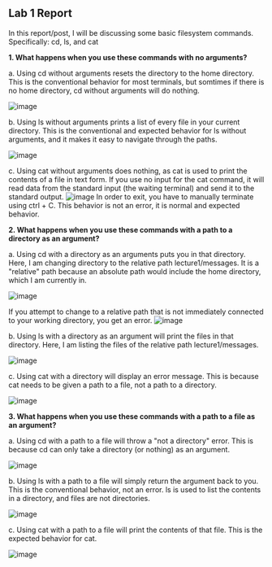 ## Lab 1 Report

In this report/post, I will be discussing some basic filesystem commands. 
Specifically: cd, ls, and cat

**1. What happens when you use these commands with no arguments?**

   a. Using cd without arguments resets the directory to the home directory.
   This is the conventional behavior for most terminals, but somtimes if there is no home directory, cd without arguments will do nothing. 


   ![image](https://github.com/willyum00/cse15l-lab-reports/assets/81535097/e7b4e475-0840-41d3-b494-08281a0d9e19)


   b. Using ls without arguments prints a list of every file in your current directory. This is the conventional and expected behavior for ls without arguments, and it makes it easy to navigate through the paths. 
   
   ![image](https://github.com/willyum00/cse15l-lab-reports/assets/81535097/d7421301-efc5-475a-847d-1ae83a59690c)
   
   c. Using cat without arguments does nothing, as cat is used to print the contents of a file in text form. If you use no input for the cat command, it will read data from the standard input (the waiting terminal) and send it to the standard output. 
![image](https://github.com/willyum00/cse15l-lab-reports/assets/81535097/4396f58d-1d4b-44f2-8f1f-bb198347cb77)
In order to exit, you have to manually terminate using ctrl + C.
This behavior is not an error, it is normal and expected behavior. 


**2. What happens when you use these commands with a path to a directory as an argument?**
   
   a. Using cd with a directory as an arguments puts you in that directory. Here, I am changing directory to the relative path lecture1/messages. It is a "relative" path because an absolute path would include the home directory, which I am currently in. 
   
   ![image](https://github.com/willyum00/cse15l-lab-reports/assets/81535097/bcf8de17-ba01-43eb-b9f5-907511a249a9)

   If you attempt to change to a relative path that is not immediately connected to your working directory, you get an error.
   ![image](https://github.com/willyum00/cse15l-lab-reports/assets/81535097/accc81c5-6dac-43f0-a0be-f0e17c0fdec6)


   b. Using ls with a directory as an argument will print the files in that directory. Here, I am listing the files of the relative path lecture1/messages. 

   ![image](https://github.com/willyum00/cse15l-lab-reports/assets/81535097/7cfd3dc1-c499-4338-bcb8-57a36ea4fdfb)

   c. Using cat with a directory will display an error message. This is because cat needs to be given a path to a file, not a path to a directory. 

   ![image](https://github.com/willyum00/cse15l-lab-reports/assets/81535097/5cd9a51e-06d5-4f54-9b49-ae6783eca544)

**3. What happens when you use these commands with a path to a file as an argument?**

   a. Using cd with a path to a file will throw a "not a directory" error. This is because cd can only take a directory (or nothing) as an argument. 

   ![image](https://github.com/willyum00/cse15l-lab-reports/assets/81535097/75c32eb6-d24c-45db-a445-0cf41dfe018e)

   b. Using ls with a path to a file will simply return the argument back to you. This is the conventional behavior, not an error. ls is used to list the contents in a directory, and files are not directories. 

   ![image](https://github.com/willyum00/cse15l-lab-reports/assets/81535097/346b16d6-385e-449e-bf23-472fc0b9bed0)

   c. Using cat with a path to a file will print the contents of that file. This is the expected behavior for cat. 

   ![image](https://github.com/willyum00/cse15l-lab-reports/assets/81535097/0873bc5e-156e-47a6-b44c-1bb58b44cdc3)

   






